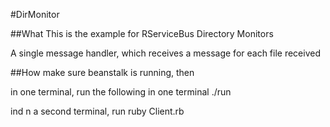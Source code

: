 #DirMonitor

##What
This is the example for RServiceBus Directory Monitors

A single message handler, which receives a message for each file received

##How
make sure beanstalk is running, then

in one terminal, run the following in one terminal
  ./run

ind n a second terminal, run
  ruby Client.rb



